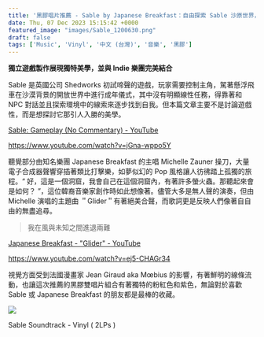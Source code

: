 ```yaml
---
title: '黑膠唱片推薦 - Sable by Japanese Breakfast：自由探索 Sable 沙原世界，伴隨孤獨卻平靜的樂聲氛圍'
date: Thu, 07 Dec 2023 15:15:42 +0000
featured_image: "images/Sable_1200630.png"
draft: false
tags: ['Music', 'Vinyl', '中文 (台灣)', '音樂', '黑膠']
---
```


**獨立遊戲製作展現獨特美學，並與 Indie 樂團完美結合**

Sable 是英國公司 Shedworks 初試啼聲的遊戲，玩家需要控制主角，駕著懸浮飛車在沙漠背景的開放世界中進行成年儀式，其中沒有明顯線性任務，得靠著和 NPC 對話並且探索環境中的線索來逐步找到自我。但本篇文章主要不是討論遊戲性，而是想探討它那引人入勝的美學。

[Sable: Gameplay (No Commentary) - YouTube](https://www.youtube.com/watch?v=jGna-wppo5Y)

https://www.youtube.com/watch?v=jGna-wppo5Y

聽覺部分由知名樂團 Japanese Breakfast 的主唱 Michelle Zauner 操刀，大量電子合成器聲響穿插著類比打擊樂，如夢似幻的 Pop 風格讓人彷彿踏上孤獨的旅程。“ 好，這是一個洞窟，我會自己在這個洞窟內，有著許多螢火蟲。那聽起來會是如何？ ”，這位韓裔音樂家創作時如此想像著。儘管大多是無人聲的演奏，但由 Michelle 演唱的主題曲 ＂Glider＂有著絕美合聲，而歌詞更是反映人們像著自自由的無盡追尋。

> 我在風與未知之間進退兩難

[Japanese Breakfast - "Glider" - YouTube](https://www.youtube.com/watch?v=ej5-CHAGr34)

https://www.youtube.com/watch?v=ej5-CHAGr34

視覺方面受到法國漫畫家 Jean Giraud aka Mœbius 的影響，有著鮮明的線條流動，也讓這次推薦的黑膠雙唱片組合有著獨特的粉紅色和紫色，無論對於喜歡 Sable 或 Japanese Breakfast 的朋友都是最棒的收藏。

![](https://www.aphorizm.com/wp-content/uploads/2023/12/image-2-1024x599.png)

Sable Soundtrack - Vinyl ( 2LPs )